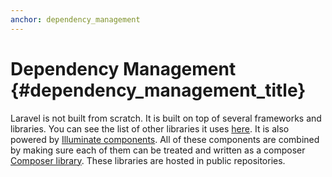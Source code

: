 ```yaml
---
anchor: dependency_management
---
```


# Dependency Management {#dependency_management_title}

Laravel is not built from scratch. It is built on top of several frameworks and libraries. You can see the list of other libraries it uses [here][dependencies-laravel]. It is also powered by [Illuminate components][illuminate]. All of these components are combined by making sure each of them can be treated and written as a composer [Composer library][comp-lib]. These libraries are hosted in public repositories.

[dependencies-laravel]:https://github.com/laravel/framework/blob/5.4/composer.json#L22-L43
[illuminate]:https://github.com/illuminate
[comp-lib]:https://getcomposer.org/doc/02-libraries.md